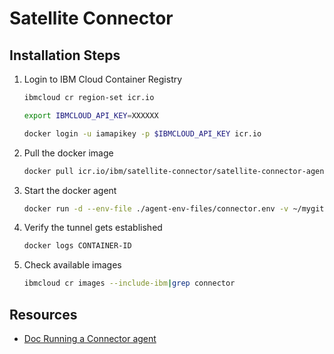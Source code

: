 
# Satellite Connector

## Installation Steps

1. Login to IBM Cloud Container Registry

    ```sh
    ibmcloud cr region-set icr.io
    ```

    ```sh
    export IBMCLOUD_API_KEY=XXXXXX
    ```

    ```sh
    docker login -u iamapikey -p $IBMCLOUD_API_KEY icr.io
    ```

1. Pull the docker image

    ```sh
    docker pull icr.io/ibm/satellite-connector/satellite-connector-agent:latest
    ```

1. Start the docker agent

    ```sh
    docker run -d --env-file ./agent-env-files/connector.env -v ~/mygit/ibmcloud-utils/satellite/agent-env-files:/agent-env-files icr.io/ibm/satellite-connector/satellite-connector-agent:latest
    ```

2. Verify the tunnel gets established

    ```sh
    docker logs CONTAINER-ID
    ```

3. Check available images

    ```sh
    ibmcloud cr images --include-ibm|grep connector
    ```

## Resources

* [Doc Running a Connector agent](https://cloud.ibm.com/docs/satellite?topic=satellite-run-agent-locally&interface=ui)